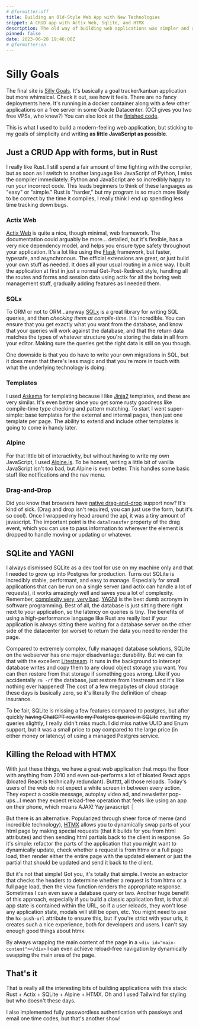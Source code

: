 ```yaml
---
# @formatter:off
title: Building an Old-Style Web App with New Technologies
snippet: A CRUD app with Actix Web, Sqlite, and HTMX
description: The old way of building web applications was simpler and a better developer experience, so how can we avoid the dreaded full-page reload?
pinned: false
date: 2023-06-28 19:46:00Z
# @formatter:on
---
```


# Silly Goals

The final site is [Silly Goals](https://sillygoals.com). It's basically a goal
tracker/kanban application but more whimsical. Check it out, see how it feels. 
There are no fancy deployments here. It's running in a docker container along
with a few other applications on a free server in some Oracle Datacenter.
(OCI gives you two free VPSs, who knew?)
You can also look at the [finished code](https://github.com/rickh94/silly-goals).

This is what I used to build a modern-feeling web application, but sticking to
my goals of simplicity and writing **as little JavaScript as possible**.

## Just a CRUD App with forms, but in Rust

I really like Rust. I still spend a fair amount of time fighting with the
compiler, but as soon as I switch to another language like JavaScript of Python,
I miss the compiler immediately. Python and JavaScript are so incredibly happy
to run your incorrect code. This leads beginners to think of these languages
as "easy" or "simple." Rust is "harder," but my program is so much more likely
to be correct by the time it compiles, I really think I end up spending less
time tracking down bugs.

### Actix Web

[Actix Web](https://actix.rs) is quite a nice, though minimal, web framework.
The documentation could arguably be more… detailed, but it's flexible, has
a very nice dependency model, and helps you ensure type safety throughout
your application. It's a lot like using the [Flask](https://flask.palletsprojects.com/)
framework, but faster, typesafe, and asynchronous. The official extensions are
great, or just build your own stuff as needed. It does all your usual routing
in a nice way. I built the application at first in just a normal
Get-Post-Redirect style, handling all the routes and forms and session data
using actix for all the boring web management stuff, gradually adding features
as I needed them.

### SQLx

To ORM or not to ORM…anyway [SQLx](https://lib.rs/sqlx) is a great library for
writing SQL queries, and then _checking them at compile-time_. It's incredible.
You can ensure that you get exactly what you want from the database, and know
that your queries will work against the database, and that the return data
matches the types of whatever structure you're storing the data in all from
your editor. Making sure the queries get the right data is still on you though.

One downside is that you do have to write your own migrations in SQL, but it
does mean that there's less magic and that you're more in touch with what the
underlying technology is doing.

### Templates

I used [Askama](https://djc.github.io/askama/) for templating because I like
[Jinja2](https://jinja.palletsprojects.com/) templates, and these are very
similar. It's even better since you get some rusty goodness like compile-time
type checking and pattern matching. To start I went super-simple: base templates
for the external and internal pages, then just one template per page. The 
ability to extend and include other templates is going to come in handy later.

### Alpine

For that little bit of interactivity, but without having to write my own 
JavaScript, I used [Alpine.js](https://alpinejs.dev/). To be honest, writing
a little bit of vanilla JavaScript isn't too bad, but Alpine is even better.
This handles some basic stuff like notifications and the nav menu. 


### Drag-and-Drop

Did you know that browsers have 
[native drag-and-drop](https://developer.mozilla.org/en-US/docs/Web/API/HTML_Drag_and_Drop_API) 
support now? It's kind of sick. (Drag and drop isn't required, you can just use
the form, but it's so cool). Once I wrapped my head around the api, it was
a tiny amount of javascript. The important point is the `dataTransfer` property
of the drag event, which you can use to pass information to wherever the element
is dropped to handle moving or updating or whatever. 


## SQLite and YAGNI

I always dismissed SQLite as a dev tool for use on my machine only and that
I needed to grow up into Postgres for production. Turns out SQLite is incredibly
stable, performant, and easy to manage. Especially for small applications that
can be run on a single server (and actix can handle a lot of requests), it works
amazingly well and saves you a lot of complexity. Remember, 
[complexity very, very bad](https://grugbrain.dev). 
[YAGNI](https://en.wikipedia.org/wiki/You_aren%27t_gonna_need_it) is the best
dumb acronym in software programming. Best of all, the database is just sitting
there right next to your application, so the latency on queries is tiny. The 
benefits of using a high-performance language like Rust are really lost if your
application is always sitting there waiting for a database server on the other
side of the datacenter (or worse) to return the data you need to render the 
page.

Compared to extremely complex, fully managed database solutions, SQLite on the
webserver has one major disadvantage: durability. But we can fix that with the
excellent [Litestream](https://litestream.io/). It runs in the background to 
intercept database writes and copy them to any cloud object storage you want.
You can then restore from that storage if something goes wrong. Like if you 
accidentally `rm -rf` the database, just restore from litestream and it's like
nothing ever happened! The cost of a few megabytes of cloud storage these
days is basically zero, so it's literally the definition of cheap insurance.


To be fair, SQLite is missing a few features compared to postgres, but after
quickly ~~having ChatGPT rewrite my Postgres queries in SQLite~~ rewriting my 
queries slightly, I really didn't miss much. I did miss native UUID and Enum
support, but it was a small price to pay compared to the large price (in either
money or latency) of using a managed Postgres service.


## Killing the Reload with HTMX

With just these things, we have a great web application that mops the floor with
anything from 2010 and even out-performs a lot of bloated React apps (bloated React 
is technically redundant). Buttttt, all those reloads. Today's users of the web
do not expect a white screen in between every action. They expect a cookie message, 
autoplay video ad, and newsletter pop-ups…I mean they expect reload-free operation
that feels like using an app on their phone, which means AJAX! Yay javascript :|

But there is an alternative. Popularized through sheer force of meme (and incredible
technology), [HTMX](https://htmx.org/) allows you to dynamically swap parts of
your html page by making special requests (that it builds for you from html 
attributes) and then sending html partials back to the client in response. So
it's simple: refactor the parts of the application that you might want to 
dynamically update, check whether a request is from htmx or a full page load,
then render either the entire page with the updated element or just the
partial that should be updated and send it back to the client.

But it's not that simple! Got you, it's totally that simple. I wrote an 
extractor that checks the headers to determine whether a request is from htmx
or a full page load, then the view function renders the appropriate response.
Sometimes I can even save a database query or two. Another huge benefit of this
approach, especially if you build a classic application first, is that all
app state is contained within the URL, so if a user reloads, they won't lose 
any application state, modals will still be open, etc. You might need to use
the `hx-push-url` attribute to ensure this, but if you're strict with your urls,
it creates such a nice experience, both for developers and users. I can't say 
enough good things about htmx.

By always wrapping the main content of the page in a `<div id="main-content"></div>`
I can even achieve reload-free navigation by dynamically swapping the main area
of the page. 


## That's it

That is really all the interesting bits of building applications with this stack:
Rust + Actix + SQLite + Alpine + HTMX. Oh and I used Tailwind for styling but
who doesn't these days. 

I also implemented fully passwordless authentication with passkeys and email
one time codes, but that's another show!

